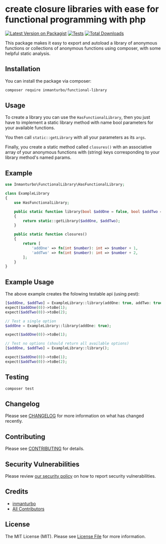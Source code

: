 # create closure libraries with ease for functional programming with php

[![Latest Version on Packagist](https://img.shields.io/packagist/v/inmanturbo/functional-library.svg?style=flat-square)](https://packagist.org/packages/inmanturbo/functional-library)
[![Tests](https://img.shields.io/github/actions/workflow/status/inmanturbo/functional-library/run-tests.yml?branch=main&label=tests&style=flat-square)](https://github.com/inmanturbo/functional-library/actions/workflows/run-tests.yml)
[![Total Downloads](https://img.shields.io/packagist/dt/inmanturbo/functional-library.svg?style=flat-square)](https://packagist.org/packages/inmanturbo/functional-library)

This package makes it easy to export and autoload a library of anonymous functions or collections of anonymous functions using composer, with some helpful static analysis.

## Installation

You can install the package via composer:

```bash
composer require inmanturbo/functional-library
```

## Usage

To create a library you can use the `HasFunctionalLibrary`, then you just have to implement
a static library method with name bool parameters for your available functions.

You then call `static::getLibrary` with all your parameters as its `args`.

Finally, you create a static method called `closures()` with an associative array of your anonymous
functions with  (string) keys corresponding to your library method's named params.

## Example

```php
use Inmanturbo\FunctionalLibrary\HasFunctionalLibrary;

class ExampleLibrary
{
    use HasFunctionalLibrary;

    public static function library(bool $addOne = false, bool $addTwo = false)
    {
        return static::getLibrary($addOne, $addTwo);
    }

    public static function closures()
    {
        return [
            'addOne' => fn(int $number): int => $number + 1,
            'addTwo' => fn(int $number): int => $number + 2,
        ];
    }
}
```

## Example Usage

The above example creates the folowing testable api (using pest):

```php
[$addOne, $addTwo] = ExampleLibrary::library(addOne: true, addTwo: true);
expect($addOne(0))->toBe(1);
expect($addTwo(0))->toBe(2);

// Test a single option
$addOne = ExampleLibrary::library(addOne: true);

expect($addOne(0))->toBe(1);

// Test no options (should return all available options)
[$addOne, $addTwo] = ExampleLibrary::library();

expect($addOne(0))->toBe(1);
expect($addTwo(0))->toBe(2);
```

## Testing

```bash
composer test
```

## Changelog

Please see [CHANGELOG](CHANGELOG.md) for more information on what has changed recently.

## Contributing

Please see [CONTRIBUTING](https://github.com/spatie/.github/blob/main/CONTRIBUTING.md) for details.

## Security Vulnerabilities

Please review [our security policy](../../security/policy) on how to report security vulnerabilities.

## Credits

- [inmanturbo](https://github.com/inmanturbo)
- [All Contributors](../../contributors)

## License

The MIT License (MIT). Please see [License File](LICENSE.md) for more information.
